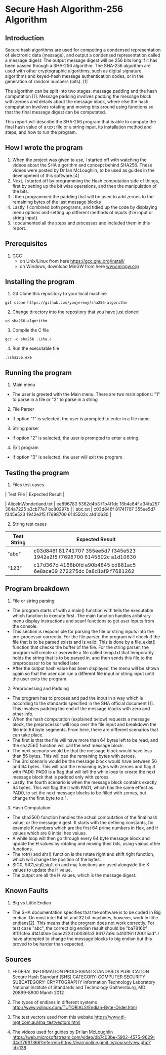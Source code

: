 # Secure Hash Algorithm-256 Algorithm
## Introduction
Secure hash algorithms are used for computing a condensed representation of electronic data (message), and output a condensed representation called a message digest. The output message digest will be 256 bits long if it has been passed through a SHA-256 algorithm. The SHA-256 algorithm are used with other cryptographic algorithms, such as digital signature algorithms and keyed-hash message authentication codes, or in the generation of random numbers (bits). [1]

The algorithm can be split into two stages: message padding and the hash computation [1]. Message padding involves padding the message block with zeroes and details about the message block, where else the hash computation involves rotating and moving bits around using functions so that the final message digest can be computated. 

This report will describe the SHA-256 program that is able to compute the final hash value of a text file or a string input, its installation method and steps, and how to run the program.

## How I wrote the program
1. When the project was given to use, I started off with watching the videos about the SHA algorithm and concept behind SHA256. These videos were posted by Dr Ian McLoughlin, to be used as guides in the development of this software.[4]
2. Next, I started off by programming the Hash computation side of things, first by setting up the bit wise operations, and then the manipulation of the bits.
3. I then programmed the padding that will be used to add zeroes to the remaining bytes of the last message blocks
4. Lastly, I combined both programs, and tidied up the code by displaying menu options and setting up different methods of inputs (file input or string input).
5. I documented all the steps and processes and included them in this report.


## Prerequisites
1. GCC
    - on Unix/Linux from here https://gcc.gnu.org/install/
    - on Windows, download MinGW from here www.mingw.org

## Installing the program
1. Git Clone this repository to your local machine
``` 
git clone https://github.com/yonjeremy/sha256-algorithm
```
2. Change directory into the repository that you have just cloned
``` 
cd sha256-algorithm
```
3. Compile the C file
```
gcc -o sha256 .\sha.c
```
4. Run the executable file
```
.\sha256.exe
```
## Running the program
1. Main menu
- The user is greeted with the Main menu. There are two main options: "1" to parse in a file or "2" to parse in a string
2. File Parser
- If option "1" is selected, the user is prompted to enter in a file name.
3. String parser 
- if option "2" is selected, the user is prompted to enter a string.
4. Exit program
- If option "3" is selected, the user will exit the program.

## Testing the program
1. Files test cases

| Test File  | Expected Result |

| AliceInWonderland.txt  | ee896783 5362d4b3 f1b4f1dc 16b4a64f a34fa257 364a7225 a3cb77e7 bc80297b  |
| abc.txt  | c03d846f 81741707 355ee5d7 f345e523 1942e2f5 f7698700 6145502c a1d10630   |


2. String test cases

| Test String  | Expected Result |
| ------------- | ------------- |
| "abc"  | c03d846f 81741707 355ee5d7 f345e523 1942e2f5 f7698700 6145502c a1d10630  |
| "123"  | c17d367d 4166b0fd e90b4845 bd881ac5 6e8ace09 272275dc 0a8d1af9 f7681262   |



## Program breakdown
1. File or string parsing
- The program starts of with a main() function with tells the executable which function to execute first. The main function handles aribitrary menu display instructions and scanf functions to get user inputs from the console.
- This section is responsible for parsing the file or string inputs into the pre-processor correctly. For the file parser, the program will check if the file that is to be parsed exists and is valid. This is done by a file_exist() function that checks the buffer of the file. For the string parser, the program will create or overwrite a file called temp.txt that temporarily holds the string that is to be parsed in, and then sends this file to the preprocessor to be handled later
- After the output hash value has been displayed, the menu will be shown again so that the user can run a different file input or string input until the user exits the program.

2. Preprocessing and Padding
- The program has to process and pad the input in a way which is according to the standards specified in the SHA official document [1]. This involves padding the end of the message blocks with zero and other info.
- When the hash computation (explained below) requests a message block, the preprocessor will loop over the file input and breakdown the file into 64 byte segments. From here, there are different scenarios that can take place. 
- The first is that the file will have more than 64 bytes left to be read, and the sha256() function will call the next message block. 
- The next scenario would be that the message block would have less than 56 bytes. This will pad the remaining bytes with zeroes. 
- The 3rd scenario would be the message block would have between 56 and 64 bytes. This will pad the remaining bytes with zeroes and flag it with PAD0. PAD0 is a flag that will tell the while loop to create the next message block that is padded only with zeroes. 
- Lastly, the fourth scenario is when the message block contains exactly 64 bytes. This will flag the it with PAD1, which has the same effect as PAD0, to set the next message blocks to be filled with zeroes, but change the first byte to a 1.

3. Hash Computation
- The sha256() function handles the actual computation of the final hash value, or the message digest. It starts with the defining constants, for example K numbers which are the first 64 prime numbers in Hex, and H values which are 8 initial hex values. 
- A while loop will then go through every 64 byte message block and update the H values by rotating and moving their bits, using vaious other functions.
- The rotr() and shr() function is the rotate right and shift right function, which will change the position of the bytes.
- SIG0, SIG1,sig0,sig1, ch and maj functions are used alongside the K values to update the H value.
- The output are all the H values, which is the message digest.

## Known Faults
1. Big vs Little Endian
- The SHA documentation specifies that the software is to be coded in Big endian. On most intel 64 bit and 32 bit machines, however, work in little endians[2]. This means that the program does not work correctly. For test case "abc", the correct big endian result should be "ba7816bf 8f01cfea 414140de 5dae2223 b00361a3 96177a9c b410ff61 f20015ad". I have attempted to change the message blocks to big endian but this proved to be harder than expected. 

## Sources
1. FEDERAL INFORMATION PROCESSING STANDARDS PUBLICATION
Secure Hash Standard (SHS)
CATEGORY: COMPUTER SECURITY SUBCATEGORY: CRYPTOGRAPHY
Information Technology Laboratory
National Institute of Standards and Technology
Gaithersburg, MD 20899-8900
March 2012 

2. The types of endians in different systems http://www.yolinux.com/TUTORIALS/Endian-Byte-Order.html

3. The test vectors used from this website https://www.di-mgt.com.au/sha_testvectors.html

4. The videos used for guides by Dr Ian McLoughlin
https://web.microsoftstream.com/video/db7c03be-5902-4575-9629-34d176ff1366?referrer=https://learnonline.gmit.ie/course/view.php?id=138
